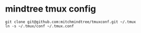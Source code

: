 # mindtree tmux config

```
git clone git@github.com:mitchmindtree/tmuxconf.git ~/.tmux
ln -s ~/.tmux/conf ~/.tmux.conf
```
